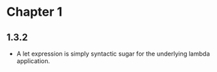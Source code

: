 # Chapter 1

## 1.3.2
* A let expression is simply syntactic sugar for the underlying lambda application.
